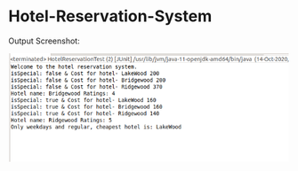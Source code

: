 # Hotel-Reservation-System

Output Screenshot:

![first o/p file](https://github.com/jagriti04/Hotel-Reservation-System/blob/master/OutputImg/output.png)
